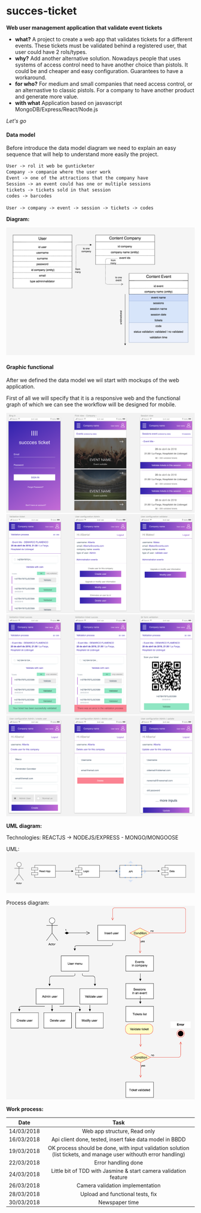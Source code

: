 # succes-ticket
**Web user management application that validate event tickets**

- **what?**
A project to create a web app that validates tickets for a different events.
These tickets must be validated behind a registered user, that user could have 2 rols/types.
- **why?**
Add another alternative solution.
Nowadays people that uses systems of access control need to have another choice than pistols.
It could be and cheaper and easy configuration.
Guarantees to have a workaround.
- **for who?**
For medium and small companies that need access control, or an alternastive to classic pistols.
For a company to have another product and generate more value.
- **with what**
Application based on jasvascript
MongoDB/Express/React/Node.js

_Let's go_

#### Data model
Before introduce the data model diagram we need to explain an easy sequence that will help to understand more easily the project.
``` 
User -> rol it web be gunticketer
Company -> companie where the user work
Event -> one of the attractions that the company have
Session -> an event could has one or multiple sessions
tickets -> tickets sold in that session
codes -> barcodes

User -> company -> event -> session -> tickets -> codes
``` 

**Diagram:**

![dataModel](https://github.com/cdemiguel/succes-ticket/blob/develop/git-images/data-model.png)

#### Graphic functional
After we defined the data model we wil start with mockups of the web application.

First of all we will specify that it is a responsive web and the functional graph of which we can see the workflow will be designed for mobile. 

![graphic_functional](https://github.com/cdemiguel/succes-ticket/blob/develop/git-images/02_insertuser.png)
![graphic_functional](https://github.com/cdemiguel/succes-ticket/blob/develop/git-images/03_validate.png)
![graphic_functional](https://github.com/cdemiguel/succes-ticket/blob/develop/git-images/04_validate.png)
![graphic_functional](https://github.com/cdemiguel/succes-ticket/blob/develop/git-images/05_user_actions.png)


**UML diagram:**

Technologies:
REACTJS -> NODEJS/EXPRESS - MONGO/MONGOOSE

UML:
![UML](https://github.com/cdemiguel/succes-ticket/blob/develop/git-images/uml.png)

Process diagram:
![Process](https://github.com/cdemiguel/succes-ticket/blob/develop/git-images/process.png)

**Work process:**

| Date          | Task      
| ------------- |:-------------:| 
| 14/03/2018      | Web app structure, Read only | 
| 16/03/2018      | Api client done, tested, insert fake data model in BBDD |   
| 19/03/2018 | OK process should be done, with input validation solution (list tickets, and manage user withouth error handling) |   
| 22/03/2018 | Error handling done |   
| 24/03/2018 | Little bit of TDD with Jasmine & start camera validation feature |   
| 26/03/2018 | Camera validation implementation |
| 28/03/2018 | Upload and functional tests, fix |    
| 30/03/2018 | Newspaper time |    